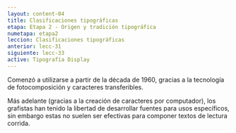 ```yaml
---
layout: content-04
title: Clasificaciones tipográficas
etapa: Etapa 2 - Origen y tradición tipográfica
numetapa: etapa2
leccion: Clasificaciones tipográficas
anterior: lecc-31
siguiente: lecc-33
active: Tipografía Display
---
```


<div class="col-md-4 extracto">

</div>

<div class="col-md-8">

<p>Comenzó a utilizarse a partir de la década de 1960, gracias a la tecnología de fotocomposición y caracteres transferibles.</p>
<p>Más adelante (gracias a la creación de caracteres por computador), los grafistas han tenido la libertad de desarrollar fuentes para usos específicos, sin embargo estas no suelen ser efectivas para componer textos de lectura corrida.</p>

</div>